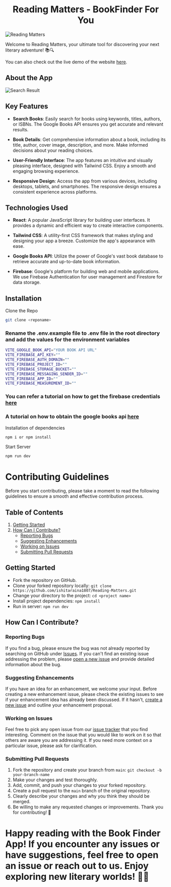 <h1 align ="center"> Reading Matters - BookFinder For You</h1>

![Reading Matters](screenshots/homepage.png)

Welcome to Reading Matters, your ultimate tool for discovering your next literary adventure! 📚🔍

You can also check out the live demo of the website [here](https://searchbooks.vercel.app/).

## About the App

![Search Result](screenshots/searchresult.png)

## Key Features

- **Search Books**: Easily search for books using keywords, titles, authors, or ISBNs. The Google Books API ensures you get accurate and relevant results.

- **Book Details**: Get comprehensive information about a book, including its title, author, cover image, description, and more. Make informed decisions about your reading choices.

- **User-Friendly Interface**: The app features an intuitive and visually pleasing interface, designed with Tailwind CSS. Enjoy a smooth and engaging browsing experience.

- **Responsive Design**: Access the app from various devices, including desktops, tablets, and smartphones. The responsive design ensures a consistent experience across platforms.

## Technologies Used

- **React**: A popular JavaScript library for building user interfaces. It provides a dynamic and efficient way to create interactive components.

- **Tailwind CSS**: A utility-first CSS framework that makes styling and designing your app a breeze. Customize the app's appearance with ease.

- **Google Books API**: Utilize the power of Google's vast book database to retrieve accurate and up-to-date book information.

- **Firebase**: Google's platform for building web and mobile applications. We use Firebase Authentication for user management and Firestore for data storage.


## Installation

Clone the Repo

```bash
git clone <reponame>
```

### Rename the .env.example file to .env file in the root directory and add the values for the environment variables
```bash
VITE_GOOGLE_BOOK_API="YOUR BOOK API URL"
VITE_FIREBASE_API_KEY=""
VITE_FIREBASE_AUTH_DOMAIN=""
VITE_FIREBASE_PROJECT_ID=""
VITE_FIREBASE_STORAGE_BUCKET=""
VITE_FIREBASE_MESSAGING_SENDER_ID=""
VITE_FIREBASE_APP_ID=""
VITE_FIREBASE_MEASUREMENT_ID=""
```
### You can refer a tutorial on how to get the firebase credentials [here](https://www.youtube.com/watch?v=ZTHdCMj3jP8)
### A tutorial on how to obtain the google books api [here](https://www.youtube.com/watch?v=s_G5CnAu69M)

Installation of dependencies

```bash
npm i or npm install
```

Start Server

```bash
npm run dev
```

# Contributing Guidelines

Before you start contributing, please take a moment to read the following guidelines to ensure a smooth and effective contribution process.

## Table of Contents

1. [Getting Started](#getting-started)
2. [How Can I Contribute?](#how-can-i-contribute)
    - [Reporting Bugs](#reporting-bugs)
    - [Suggesting Enhancements](#suggesting-enhancements)
    - [Working on Issues](#working-on-issues)
    - [Submitting Pull Requests](#submitting-pull-requests)

## Getting Started

- Fork the repository on GitHub.
- Clone your forked repository locally: `git clone https://github.com/ishitaraina1807/Reading-Matters.git`
- Change your directory to the project: `cd <project name>`
- Install project dependencies: `npm install`
- Run in server: `npm run dev`

## How Can I Contribute?

### Reporting Bugs

If you find a bug, please ensure the bug was not already reported by searching on GitHub under [Issues](https://github.com/ishitaraina1807/Reading-Matters/issues). If you can't find an existing issue addressing the problem, please [open a new issue](https://github.com/ishitaraina1807/Reading-Matters/issues/new) and provide detailed information about the bug.

### Suggesting Enhancements

If you have an idea for an enhancement, we welcome your input. Before creating a new enhancement issue, please check the existing issues to see if your enhancement idea has already been discussed. If it hasn't, [create a new issue](https://github.com/ishitaraina1807/Reading-Matters/issues/new) and outline your enhancement proposal.

### Working on Issues

Feel free to pick any open issue from our [issue tracker](https://github.com/ishitaraina1807/Reading-Matters/issues) that you find interesting. Comment on the issue that you would like to work on it so that others are aware you are addressing it. If you need more context on a particular issue, please ask for clarification.

### Submitting Pull Requests

1. Fork the repository and create your branch from `main`: `git checkout -b your-branch-name`
2. Make your changes and test thoroughly.
3. Add, commit, and push your changes to your forked repository.
4. Create a pull request to the `main` branch of the original repository.
5. Clearly describe your changes and why you think they should be merged.
6. Be willing to make any requested changes or improvements.
Thank you for contributing! 🚀
# Happy reading with the Book Finder App! If you encounter any issues or have suggestions, feel free to open an issue or reach out to us. Enjoy exploring new literary worlds! 📖🌟
